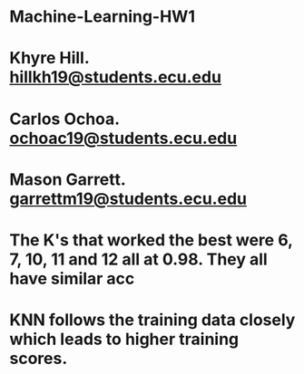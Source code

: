 # Machine-Learning-HW1

# Khyre Hill. hillkh19@students.ecu.edu
# Carlos Ochoa.  ochoac19@students.ecu.edu
# Mason Garrett.  garrettm19@students.ecu.edu



# The K's that worked the best were 6, 7, 10, 11 and 12 all at 0.98. They all have similar acc


# KNN follows the training data  closely which leads to higher training scores.

